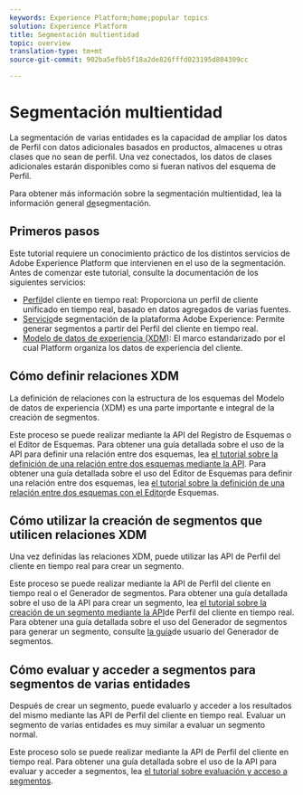 ```yaml
---
keywords: Experience Platform;home;popular topics
solution: Experience Platform
title: Segmentación multientidad
topic: overview
translation-type: tm+mt
source-git-commit: 902ba5efbb5f18a2de826fffd023195d804309cc

---
```



# Segmentación multientidad

La segmentación de varias entidades es la capacidad de ampliar los datos de Perfil con datos adicionales basados en productos, almacenes u otras clases que no sean de perfil. Una vez conectados, los datos de clases adicionales estarán disponibles como si fueran nativos del esquema de Perfil.

Para obtener más información sobre la segmentación multientidad, lea la información general [de](./home.md)segmentación.

## Primeros pasos

Este tutorial requiere un conocimiento práctico de los distintos servicios de Adobe Experience Platform que intervienen en el uso de la segmentación. Antes de comenzar este tutorial, consulte la documentación de los siguientes servicios:

- [Perfil](../profile/home.md)del cliente en tiempo real: Proporciona un perfil de cliente unificado en tiempo real, basado en datos agregados de varias fuentes.
- [Servicio](./home.md)de segmentación de la plataforma Adobe Experience: Permite generar segmentos a partir del Perfil del cliente en tiempo real.
- [Modelo de datos de experiencia (XDM)](../xdm/home.md): El marco estandarizado por el cual Platform organiza los datos de experiencia del cliente.

## Cómo definir relaciones XDM

La definición de relaciones con la estructura de los esquemas del Modelo de datos de experiencia (XDM) es una parte importante e integral de la creación de segmentos.

Este proceso se puede realizar mediante la API del Registro de Esquemas o el Editor de Esquemas. Para obtener una guía detallada sobre el uso de la API para definir una relación entre dos esquemas, lea [el tutorial sobre la definición de una relación entre dos esquemas mediante la API](../xdm/tutorials/relationship-api.md). Para obtener una guía detallada sobre el uso del Editor de Esquemas para definir una relación entre dos esquemas, lea [el tutorial sobre la definición de una relación entre dos esquemas con el Editor](../xdm/tutorials/relationship-ui.md)de Esquemas.

## Cómo utilizar la creación de segmentos que utilicen relaciones XDM

Una vez definidas las relaciones XDM, puede utilizar las API de Perfil del cliente en tiempo real para crear un segmento.

Este proceso se puede realizar mediante la API de Perfil del cliente en tiempo real o el Generador de segmentos. Para obtener una guía detallada sobre el uso de la API para crear un segmento, lea [el tutorial sobre la creación de un segmento mediante la API](./tutorials/create-a-segment.md)de Perfil del cliente en tiempo real. Para obtener una guía detallada sobre el uso del Generador de segmentos para generar un segmento, consulte [la guía](./ui/overview.md)de usuario del Generador de segmentos.

## Cómo evaluar y acceder a segmentos para segmentos de varias entidades

Después de crear un segmento, puede evaluarlo y acceder a los resultados del mismo mediante las API de Perfil del cliente en tiempo real. Evaluar un segmento de varias entidades es muy similar a evaluar un segmento normal.

Este proceso solo se puede realizar mediante la API de Perfil del cliente en tiempo real. Para obtener una guía detallada sobre el uso de la API para evaluar y acceder a segmentos, lea [el tutorial sobre evaluación y acceso a segmentos](./tutorials/evaluate-a-segment.md).